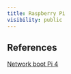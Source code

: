```yaml
---
title: Raspberry Pi
visibility: public
---
```

## References

[Network boot Pi 4](https://linuxhit.com/raspberry-pi-pxe-boot-netbooting-a-pi-4-without-an-sd-card/)
